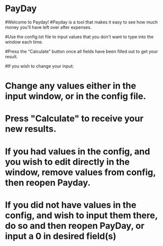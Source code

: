 # PayDay
#Welcome to Payday!
#Payday is a tool that makes it easy to see how much money you'll have left over after expenses.


#Use the config.txt file to input values that you don't want to type into the window each time.

#Press the "Calculate" button once all fields have been filled out to get your result.


#If you wish to change your input:
	
# Change any values either in the input window, or in the config file.
	
# Press "Calculate" to receive your new results.
	
# If you had values in the config, and you wish to edit directly in the window, remove values from config, then reopen Payday.
	
# If you did not have values in the config, and wish to input them there, do so and then reopen PayDay, or input a 0 in desired field(s)
